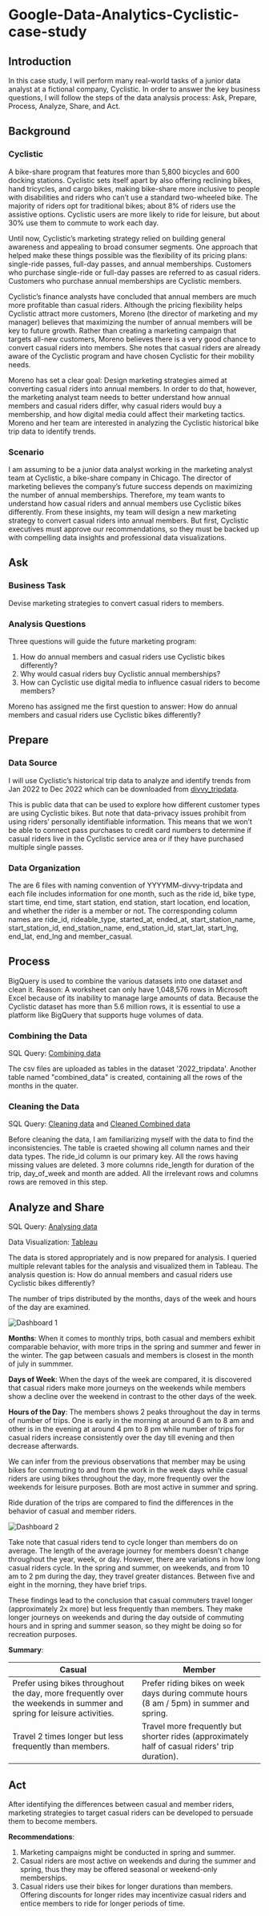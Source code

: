 # Google-Data-Analytics-Cyclistic-case-study

## Introduction
In this case study, I will perform many real-world tasks of a junior data analyst at a fictional company, Cyclistic. In order to answer the key business questions, I will follow the steps of the data analysis process: Ask, Prepare, Process, Analyze, Share, and Act.

## Background
### Cyclistic
A bike-share program that features more than 5,800 bicycles and 600 docking stations. Cyclistic sets itself apart by also offering reclining bikes, hand tricycles, and cargo bikes, making bike-share more inclusive to people with disabilities and riders who can’t use a standard two-wheeled bike. The majority of riders opt for traditional bikes; about 8% of riders use the assistive options. Cyclistic users are more likely to ride for leisure, but about 30% use them to commute to work each day.

Until now, Cyclistic’s marketing strategy relied on building general awareness and appealing to broad consumer segments. One approach that helped make these things possible was the flexibility of its pricing plans: single-ride passes, full-day passes, and annual memberships. Customers who purchase single-ride or full-day passes are referred to as casual riders. Customers who purchase annual memberships are Cyclistic members.

Cyclistic’s finance analysts have concluded that annual members are much more profitable than casual riders. Although the pricing flexibility helps Cyclistic attract more customers, Moreno (the director of marketing and my manager) believes that maximizing the number of annual members will be key to future growth. Rather than creating a marketing campaign that targets all-new customers, Moreno believes there is a very good chance to convert casual riders into members. She notes that casual riders are already aware of the Cyclistic program and have chosen Cyclistic for their mobility needs.

Moreno has set a clear goal: Design marketing strategies aimed at converting casual riders into annual members. In order to do that, however, the marketing analyst team needs to better understand how annual members and casual riders differ, why casual riders would buy a membership, and how digital media could affect their marketing tactics. Moreno and her team are interested in analyzing the Cyclistic historical bike trip data to identify trends.

### Scenario
I am assuming to be a junior data analyst working in the marketing analyst team at Cyclistic, a bike-share company in Chicago. The director of marketing believes the company’s future success depends on maximizing the number of annual memberships. Therefore, my team wants to understand how casual riders and annual members use Cyclistic bikes differently. From these insights, my team will design a new marketing strategy to convert casual riders into annual members. But first, Cyclistic executives must approve our recommendations, so they must be backed up with compelling data insights and professional data visualizations.


## Ask

### Business Task
Devise marketing strategies to convert casual riders to members.

### Analysis Questions
Three questions will guide the future marketing program:

1. How do annual members and casual riders use Cyclistic bikes differently?
2. Why would casual riders buy Cyclistic annual memberships?
3. How can Cyclistic use digital media to influence casual riders to become members?
   
Moreno has assigned me the first question to answer: How do annual members and casual riders use Cyclistic bikes differently?


## Prepare
### Data Source
I will use Cyclistic’s historical trip data to analyze and identify trends from Jan 2022 to Dec 2022 which can be downloaded from [divvy_tripdata](https://divvy-tripdata.s3.amazonaws.com/index.html).

This is public data that can be used to explore how different customer types are using Cyclistic bikes. But note that data-privacy issues prohibit from using riders’ personally identifiable information. This means that we won’t be able to connect pass purchases to credit card numbers to determine if casual riders live in the Cyclistic service area or if they have purchased multiple single passes.

### Data Organization
The are 6 files with naming convention of YYYYMM-divvy-tripdata and each file includes information for one month, such as the ride id, bike type, start time, end time, start station, end station, start location, end location, and whether the rider is a member or not. The corresponding column names are ride_id, rideable_type, started_at, ended_at, start_station_name, start_station_id, end_station_name, end_station_id, start_lat, start_lng, end_lat, end_lng and member_casual.



## Process
BigQuery is used to combine the various datasets into one dataset and clean it.
Reason:
A worksheet can only have 1,048,576 rows in Microsoft Excel because of its inability to manage large amounts of data. Because the Cyclistic dataset has more than 5.6 million rows, it is essential to use a platform like BigQuery that supports huge volumes of data.

### Combining the Data
SQL Query: [Combining data](https://github.com/Sourjayan/Google-Data-Analytics-Cyclistic-case-study/blob/main/1.%20Combining%20data.sql)

The csv files are uploaded as tables in the dataset '2022_tripdata'. Another table named "combined_data" is created, containing all the rows of the months in the quater.

### Cleaning the Data
SQL Query: [Cleaning data](https://github.com/Sourjayan/Google-Data-Analytics-Cyclistic-case-study/blob/main/2.%20Cleaning%20data.sql) and [Cleaned Combined data](https://github.com/Sourjayan/Google-Data-Analytics-Cyclistic-case-study/blob/main/3.%20Cleaned%20Combined%20data.sql)

Before cleaning the data, I am familiarizing myself with the data to find the inconsistencies.
The table is craeted showing all column names and their data types. The ride_id column is our primary key.
All the rows having missing values are deleted.
3 more columns ride_length for duration of the trip, day_of_week and month are added.
All the irrelevant rows and columns rows are removed in this step.


## Analyze and Share
SQL Query: [Analysing data](https://github.com/Sourjayan/Google-Data-Analytics-Cyclistic-case-study/blob/main/4.%20Analysing%20data.sql)

Data Visualization: [Tableau](https://public.tableau.com/views/googlecasestudy_16946242358980/Dashboard2?:language=en-US&:display_count=n&:origin=viz_share_link)

The data is stored appropriately and is now prepared for analysis. I queried multiple relevant tables for the analysis and visualized them in Tableau.
The analysis question is: How do annual members and casual riders use Cyclistic bikes differently?

The number of trips distributed by the months, days of the week and hours of the day are examined.

![Dashboard 1](https://github.com/Sourjayan/Google-Data-Analytics-Cyclistic-case-study/assets/145615524/6f73b9f4-05ac-4758-9d08-0ad8c53e6595)

**Months**: When it comes to monthly trips, both casual and members exhibit comparable behavior, with more trips in the spring and summer and fewer in the winter. The gap between casuals and members is closest in the month of july in summmer.

**Days of Week**: When the days of the week are compared, it is discovered that casual riders make more journeys on the weekends while members show a decline over the weekend in contrast to the other days of the week.

**Hours of the Day**: The members shows 2 peaks throughout the day in terms of number of trips. One is early in the morning at around 6 am to 8 am and other is in the evening at around 4 pm to 8 pm while number of trips for casual riders increase consistently over the day till evening and then decrease afterwards.

We can infer from the previous observations that member may be using bikes for commuting to and from the work in the week days while casual riders are using bikes throughout the day, more frequently over the weekends for leisure purposes. Both are most active in summer and spring.



Ride duration of the trips are compared to find the differences in the behavior of casual and member riders.

![Dashboard 2](https://github.com/Sourjayan/Google-Data-Analytics-Cyclistic-case-study/assets/145615524/33c51126-0e9a-43ec-96ec-71bd14990043)


Take note that casual riders tend to cycle longer than members do on average. The length of the average journey for members doesn't change throughout the year, week, or day. However, there are variations in how long casual riders cycle. In the spring and summer, on weekends, and from 10 am to 2 pm during the day, they travel greater distances. Between five and eight in the morning, they have brief trips.

These findings lead to the conclusion that casual commuters travel longer (approximately 2x more) but less frequently than members. They make longer journeys on weekends and during the day outside of commuting hours and in spring and summer season, so they might be doing so for recreation purposes.

**Summary**:

|Casual|Member|
|---|---|
|Prefer using bikes throughout the day, more frequently over the weekends in summer and spring for leisure activities.|Prefer riding bikes on week days during commute hours (8 am / 5pm) in summer and spring.|
|Travel 2 times longer but less frequently than members.|Travel more frequently but shorter rides (approximately half of casual riders' trip duration).|


## Act
After identifying the differences between casual and member riders, marketing strategies to target casual riders can be developed to persuade them to become members.

**Recommendations**:
1. Marketing campaigns might be conducted in spring and summer.
2. Casual riders are most active on weekends and during the summer and spring, thus they may be offered seasonal or weekend-only memberships.
3. Casual riders use their bikes for longer durations than members. Offering discounts for longer rides may incentivize casual riders and entice members to ride for longer periods of time.
